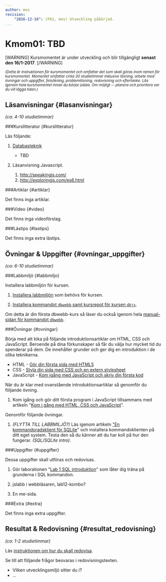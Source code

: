 ```yaml
---
author: mos
revision:
    "2016-12-16": (PA1, mos) Utveckling påbörjad.
...
```

Kmom01: TBD
==================================

[WARNING]
Kursmomentet är under utveckling och blir tillgängligt **senast den 16/1-2017**.
[/WARNING]


<!--more-->
<!--
[FIGURE src=/image/snapht15/linux-what-now.png?w=w2 caption="Okey, terminalen, och nu då?"]
-->

<small>*(Detta är instruktionen för kursmomentet och omfattar det som skall göras inom ramen för kursmomentet. Momentet omfattar cirka 20 studietimmar inklusive läsning, arbete med övningar och uppgifter, felsökning, problemlösning, redovisning och eftertanke. Läs igenom hela kursmomentet innan du börjar jobba. Om möjligt -- planera och prioritera var du vill lägga tiden.)*</small>



Läsanvisningar  {#lasanvisningar}
---------------------------------

*(ca: 4-10 studietimmar)*


###Kurslitteratur  {#kurslitteratur}

Läs följande:

1. [Databasteknik](kunskap/boken-databasteknik)
    * TBD

1. Läsanvisning Javascript.

    1. http://speakingjs.com/
    1. http://exploringjs.com/es6.html



###Artiklar {#artiklar}

Det finns inga artiklar.



###Video  {#video}

Det finns inga videoförslag.



###Lästips {#lastips}

Det finns inga extra lästips.




Övningar & Uppgifter  {#ovningar_uppgifter}
-------------------------------------------

*(ca: 6-10 studietimmar)*



###Labbmiljö {#labbmiljo}

Installera labbmiljön för kursen.

1. [Installera labbmiljön](kurser/dbjs/labbmiljo) som behövs för kursen.

1. [Installera kommandot `dbwebb`  samt kursrepot för kursen `dbjs`](dbwebb-cli/clone).

Om detta är din första dbwebb-kurs så läser du också igenom hela [manual-sidan för kommandot `dbwebb`](dbwebb-cli).



###Övningar {#ovningar}

Börja med att kika på följande introduktionsartiklar om HTML, CSS och JavaScript. Beroende på dina förkunskaper så får du välja hur mycket tid du spenderar på dem. De innehåller grunder och ger dig en introduktion i de olika teknikerna.

* HTML - [Gör din första sida med HTML5](coachen/gor-din-forsta-sida-med-html5)
* CSS - [Styla din sida med CSS och en extern stylesheet](coachen/styla-din-sida-med-css-och-en-extern-stylesheet)
* JavaScript - [Kom igång med JavaScript och skriv din första kod](coachen/kom-igang-med-javascript-och-skriv-din-forsta-kod)



När du är klar med ovanstående introduktionsartiklar så genomför du följande övning.

1. Kom igång och gör ditt första program i JavaScript tillsammans med artikeln "[Kom i gång med HTML, CSS och JavaScript](kunskap/kom-i-gang-med-html-css-och-javascript)".



Genomför följande övningar.

1. *(FLYTTA TILL LABBMILJÖ?)* Läs igenom artikeln ["En kommandoradsklient för SQLite](kunskap/en-kommandoradsklient-for-sqlite)" och installera kommandoklienten på ditt eget system. Testa den så du känner att du har koll på hur den fungerar. *(SQL/SQLite intro)*.




###Uppgifter {#uppgifter}

Dessa uppgifter skall utföras och redovisas.

1. Gör laborationen "[Lab 1 SQL introduktion](uppgift/lab-1-sql-introduktion)" som låter dig träna på grunderna i SQL kommandon.

1. jslabb i webbläsaren, lab12-kombo?

1. En me-sida.



###Extra {#extra}

Det finns inga extra uppgifter.



Resultat & Redovisning  {#resultat_redovisning}
-----------------------------------------------

*(ca: 1-2 studietimmar)*

Läs [instruktionen om hur du skall redovisa](kurser/dbjs/redovisa).

Se till att följande frågor besvaras i redovisningstexten.

* Vilken utvecklingsmiljö sitter du i?
* ...
